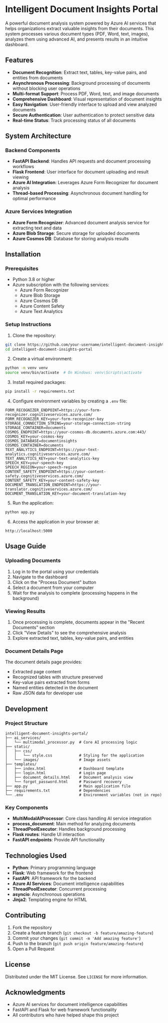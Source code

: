 # Intelligent Document Insights Portal

A powerful document analysis system powered by Azure AI services that helps organizations extract valuable insights from their documents. This system processes various document types (PDF, Word, text, images), analyzes them using advanced AI, and presents results in an intuitive dashboard.

## Features

- **Document Recognition**: Extract text, tables, key-value pairs, and entities from documents
- **Asynchronous Processing**: Background processing of documents without blocking user operations
- **Multi-format Support**: Process PDF, Word, text, and image documents
- **Comprehensive Dashboard**: Visual representation of document insights
- **Easy Navigation**: User-friendly interface to upload and view analyzed documents
- **Secure Authentication**: User authentication to protect sensitive data
- **Real-time Status**: Track processing status of all documents

## System Architecture

### Backend Components
- **FastAPI Backend**: Handles API requests and document processing workflows
- **Flask Frontend**: User interface for document uploading and result viewing
- **Azure AI Integration**: Leverages Azure Form Recognizer for document analysis
- **Thread-based Processing**: Asynchronous document handling for optimal performance

### Azure Services Integration
- **Azure Form Recognizer**: Advanced document analysis service for extracting text and data
- **Azure Blob Storage**: Secure storage for uploaded documents
- **Azure Cosmos DB**: Database for storing analysis results

## Installation

### Prerequisites
- Python 3.8 or higher
- Azure subscription with the following services:
  - Azure Form Recognizer
  - Azure Blob Storage
  - Azure Cosmos DB
  - Azure Content Safety
  - Azure Text Analytics

### Setup Instructions

1. Clone the repository:
```bash
git clone https://github.com/your-username/intelligent-document-insights-portal.git
cd intelligent-document-insights-portal
```

2. Create a virtual environment:
```bash
python -m venv venv
source venv/bin/activate  # On Windows: venv\Scripts\activate
```

3. Install required packages:
```bash
pip install -r requirements.txt
```

4. Configure environment variables by creating a `.env` file:
```
FORM_RECOGNIZER_ENDPOINT=https://your-form-recognizer.cognitiveservices.azure.com/
FORM_RECOGNIZER_KEY=your-form-recognizer-key
STORAGE_CONNECTION_STRING=your-storage-connection-string
STORAGE_CONTAINER=documents
COSMOS_ENDPOINT=https://your-cosmos-db.documents.azure.com:443/
COSMOS_KEY=your-cosmos-key
COSMOS_DATABASE=documentinsights
COSMOS_CONTAINER=documents
TEXT_ANALYTICS_ENDPOINT=https://your-text-analytics.cognitiveservices.azure.com/
TEXT_ANALYTICS_KEY=your-text-analytics-key
SPEECH_KEY=your-speech-key
SPEECH_REGION=your-speech-region
CONTENT_SAFETY_ENDPOINT=https://your-content-safety.cognitiveservices.azure.com/
CONTENT_SAFETY_KEY=your-content-safety-key
DOCUMENT_TRANSLATION_ENDPOINT=https://your-translator.cognitiveservices.azure.com/
DOCUMENT_TRANSLATION_KEY=your-document-translation-key
```

5. Run the application:
```bash
python app.py
```

6. Access the application in your browser at:
```
http://localhost:5000
```

## Usage Guide

### Uploading Documents
1. Log in to the portal using your credentials
2. Navigate to the dashboard
3. Click on the "Process Document" button
4. Select a document from your computer
5. Wait for the analysis to complete (processing happens in the background)

### Viewing Results
1. Once processing is complete, documents appear in the "Recent Documents" section
2. Click "View Details" to see the comprehensive analysis
3. Explore extracted text, tables, key-value pairs, and entities

### Document Details Page
The document details page provides:
- Extracted page content
- Recognized tables with structure preserved
- Key-value pairs extracted from forms
- Named entities detected in the document
- Raw JSON data for developer use

## Development

### Project Structure
```
intelligent-document-insights-portal/
├── ai_services/
│   └── multimodal_processor.py  # Core AI processing logic
├── static/
│   ├── css/
│   │   └── style.css            # Styling for the application
│   └── images/                  # Image assets
├── templates/
│   ├── index.html               # Dashboard template
│   ├── login.html               # Login page
│   ├── document_details.html    # Document analysis view
│   └── forgot_password.html     # Password recovery
├── app.py                       # Main application file
├── requirements.txt             # Dependencies
└── .env                         # Environment variables (not in repo)
```

### Key Components
- **MultiModalAIProcessor**: Core class handling AI service integration
- **process_document**: Main method for analyzing documents
- **ThreadPoolExecutor**: Handles background processing
- **Flask routes**: Handle UI interaction
- **FastAPI endpoints**: Provide API functionality

## Technologies Used

- **Python**: Primary programming language
- **Flask**: Web framework for the frontend
- **FastAPI**: API framework for the backend
- **Azure AI Services**: Document intelligence capabilities
- **ThreadPoolExecutor**: Concurrent processing
- **asyncio**: Asynchronous operations
- **Jinja2**: Templating engine for HTML

## Contributing

1. Fork the repository
2. Create a feature branch (`git checkout -b feature/amazing-feature`)
3. Commit your changes (`git commit -m 'Add amazing feature'`)
4. Push to the branch (`git push origin feature/amazing-feature`)
5. Open a Pull Request

## License

Distributed under the MIT License. See `LICENSE` for more information.

## Acknowledgments

- Azure AI services for document intelligence capabilities
- FastAPI and Flask for web framework functionality
- All contributors who have helped shape this project 